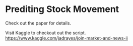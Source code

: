 # Prediting Stock Movement

Check out the paper for details.

Visit Kaggle to checkout out the script.
https://www.kaggle.com/jadrayes/join-market-and-news-ii
